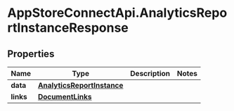 # AppStoreConnectApi.AnalyticsReportInstanceResponse

## Properties

Name | Type | Description | Notes
------------ | ------------- | ------------- | -------------
**data** | [**AnalyticsReportInstance**](AnalyticsReportInstance.md) |  | 
**links** | [**DocumentLinks**](DocumentLinks.md) |  | 


